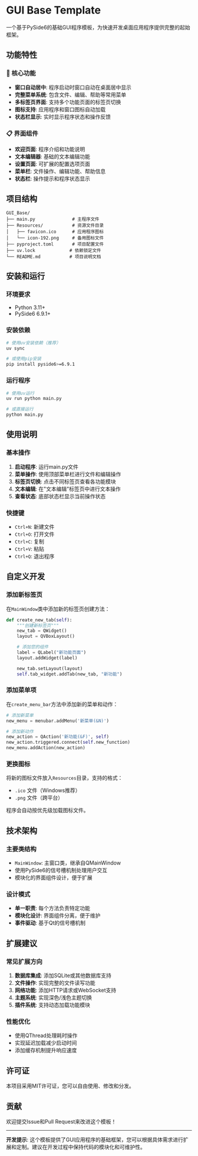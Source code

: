 # GUI Base Template

一个基于PySide6的基础GUI程序模板，为快速开发桌面应用程序提供完整的起始框架。

## 功能特性

### 🎯 核心功能
- **窗口自动居中**: 程序启动时窗口自动在桌面居中显示
- **完整菜单系统**: 包含文件、编辑、帮助等常用菜单
- **多标签页界面**: 支持多个功能页面的标签页切换
- **图标支持**: 应用程序和窗口图标自动加载
- **状态栏显示**: 实时显示程序状态和操作反馈

### 📋 界面组件
- **欢迎页面**: 程序介绍和功能说明
- **文本编辑器**: 基础的文本编辑功能
- **设置页面**: 可扩展的配置选项页面
- **菜单栏**: 文件操作、编辑功能、帮助信息
- **状态栏**: 操作提示和程序状态显示

## 项目结构

```
GUI_Base/
├── main.py              # 主程序文件
├── Resources/           # 资源文件目录
│   ├── favicon.ico      # 应用程序图标
│   └── icon-192.png     # 备用图标文件
├── pyproject.toml       # 项目配置文件
├── uv.lock             # 依赖锁定文件
└── README.md           # 项目说明文档
```

## 安装和运行

### 环境要求
- Python 3.11+
- PySide6 6.9.1+

### 安装依赖
```bash
# 使用uv安装依赖（推荐）
uv sync

# 或使用pip安装
pip install pyside6>=6.9.1
```

### 运行程序
```bash
# 使用uv运行
uv run python main.py

# 或直接运行
python main.py
```

## 使用说明

### 基本操作
1. **启动程序**: 运行main.py文件
2. **菜单操作**: 使用顶部菜单栏进行文件和编辑操作
3. **标签页切换**: 点击不同标签页查看各功能模块
4. **文本编辑**: 在"文本编辑"标签页中进行文本操作
5. **查看状态**: 底部状态栏显示当前操作状态

### 快捷键
- `Ctrl+N`: 新建文件
- `Ctrl+O`: 打开文件
- `Ctrl+C`: 复制
- `Ctrl+V`: 粘贴
- `Ctrl+Q`: 退出程序

## 自定义开发

### 添加新标签页
在`MainWindow`类中添加新的标签页创建方法：

```python
def create_new_tab(self):
    """创建新标签页"""
    new_tab = QWidget()
    layout = QVBoxLayout()

    # 添加您的组件
    label = QLabel("新功能页面")
    layout.addWidget(label)

    new_tab.setLayout(layout)
    self.tab_widget.addTab(new_tab, "新功能")
```

### 添加菜单项
在`create_menu_bar`方法中添加新的菜单和动作：

```python
# 添加新菜单
new_menu = menubar.addMenu('新菜单(&N)')

# 添加新动作
new_action = QAction('新功能(&F)', self)
new_action.triggered.connect(self.new_function)
new_menu.addAction(new_action)
```

### 更换图标
将新的图标文件放入`Resources`目录，支持的格式：
- `.ico` 文件（Windows推荐）
- `.png` 文件（跨平台）

程序会自动按优先级加载图标文件。

## 技术架构

### 主要类结构
- `MainWindow`: 主窗口类，继承自QMainWindow
- 使用PySide6的信号槽机制处理用户交互
- 模块化的界面组件设计，便于扩展

### 设计模式
- **单一职责**: 每个方法负责特定功能
- **模块化设计**: 界面组件分离，便于维护
- **事件驱动**: 基于Qt的信号槽机制

## 扩展建议

### 常见扩展方向
1. **数据库集成**: 添加SQLite或其他数据库支持
2. **文件操作**: 实现完整的文件读写功能
3. **网络功能**: 添加HTTP请求或WebSocket支持
4. **主题系统**: 实现深色/浅色主题切换
5. **插件系统**: 支持动态加载功能模块

### 性能优化
- 使用QThread处理耗时操作
- 实现延迟加载减少启动时间
- 添加缓存机制提升响应速度

## 许可证

本项目采用MIT许可证，您可以自由使用、修改和分发。

## 贡献

欢迎提交Issue和Pull Request来改进这个模板！

---

**开发提示**: 这个模板提供了GUI应用程序的基础框架，您可以根据具体需求进行扩展和定制。建议在开发过程中保持代码的模块化和可维护性。